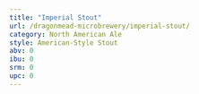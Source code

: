 ```yaml
---
title: "Imperial Stout"
url: /dragonmead-microbrewery/imperial-stout/
category: North American Ale
style: American-Style Stout
abv: 0
ibu: 0
srm: 0
upc: 0
---
```


